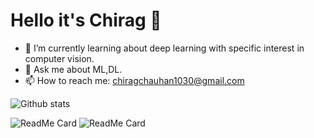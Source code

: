 # Hello it's Chirag 👋

- 🌱 I’m currently learning about deep learning with specific interest in computer vision.
- 💬 Ask me about ML,DL.  
- 📫 How to reach me: chiragchauhan1030@gmail.com

![Github stats](https://github-readme-stats.vercel.app/api?username=ChiragChauhan4579)

![ReadMe Card](https://github-readme-stats.vercel.app/api/pin/?username=ChiragChauhan4579&repo=Computer-Vision-using-OpenCV)
![ReadMe Card](https://github-readme-stats.vercel.app/api/pin/?username=ChiragChauhan4579&repo=Recommender-Systems-using-ML)
